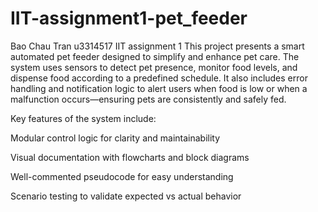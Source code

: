 # IIT-assignment1-pet_feeder
Bao Chau Tran u3314517 IIT assignment 1
This project presents a smart automated pet feeder designed to simplify and enhance pet care. The system uses sensors to detect pet presence, monitor food levels, and dispense food according to a predefined schedule. It also includes error handling and notification logic to alert users when food is low or when a malfunction occurs—ensuring pets are consistently and safely fed.

Key features of the system include:

Modular control logic for clarity and maintainability

Visual documentation with flowcharts and block diagrams

Well-commented pseudocode for easy understanding

Scenario testing to validate expected vs actual behavior
